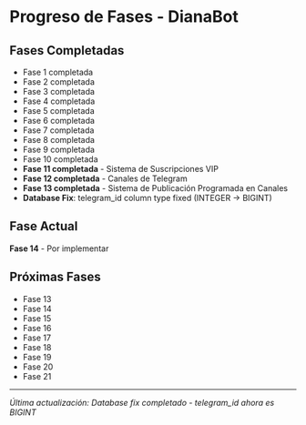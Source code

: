 # Progreso de Fases - DianaBot

## Fases Completadas

- Fase 1 completada
- Fase 2 completada  
- Fase 3 completada
- Fase 4 completada
- Fase 5 completada
- Fase 6 completada
- Fase 7 completada
- Fase 8 completada
- Fase 9 completada
- Fase 10 completada
- **Fase 11 completada** - Sistema de Suscripciones VIP
- **Fase 12 completada** - Canales de Telegram
- **Fase 13 completada** - Sistema de Publicación Programada en Canales
- **Database Fix**: telegram_id column type fixed (INTEGER → BIGINT)

## Fase Actual

**Fase 14** - Por implementar

## Próximas Fases

- Fase 13
- Fase 14
- Fase 15
- Fase 16
- Fase 17
- Fase 18
- Fase 19
- Fase 20
- Fase 21

---
*Última actualización: Database fix completado - telegram_id ahora es BIGINT*
